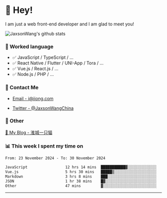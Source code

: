 # 👋 Hey!

I am just a web front-end developer and I am glad to meet you!

![JaxsonWang's github stats](https://github-readme-stats.vercel.app/api?username=JaxsonWang&&show_icons=true&&title_color=1abc9c&&icon_color=1abc9c)


### 📝 Worked language

- ✅ JavaScript / TypeScript / ...
- ✅ React Native / Flutter / UNI-App / Tora / ...
- ✅ Vue.js / React.js / ...
- ✅ Node.js / PHP / ...

### 📮 Contact Me

- [Email - i@iiong.com](mailto:i@iiong.com)

- [Twitter - @JaxsonWangChina](https://twitter.com/JaxsonWangChina)

### 🤪 Other

[📌 My Blog - 淮城一只猫](https://iiong.com)

### 📊 This week I spent my time on

<!--START_SECTION:waka-->

```txt
From: 23 November 2024 - To: 30 November 2024

JavaScript                 12 hrs 14 mins  ███████████▓░░░░░░░░░░░░░   47.17 %
Vue.js                     5 hrs 30 mins   █████▒░░░░░░░░░░░░░░░░░░░   21.22 %
Markdown                   3 hrs 8 mins    ███░░░░░░░░░░░░░░░░░░░░░░   12.09 %
JSON                       1 hr 38 mins    █▓░░░░░░░░░░░░░░░░░░░░░░░   06.35 %
Other                      47 mins         ▓░░░░░░░░░░░░░░░░░░░░░░░░   03.07 %
```

<!--END_SECTION:waka-->

---
